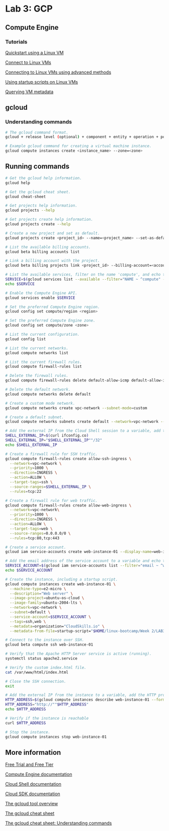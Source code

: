 # Lab 3: GCP

## Compute Engine

### Tutorials

[Quickstart using a Linux VM](https://cloud.google.com/compute/docs/quickstart-linux "Quickstart using a Linux VM")

[Connect to Linux VMs](https://cloud.google.com/compute/docs/instances/connecting-to-instance "Connect to Linux VMs")

[Connecting to Linux VMs using advanced methods](https://cloud.google.com/compute/docs/instances/connecting-advanced "Connecting to Linux VMs using advanced methods")

[Using startup scripts on Linux VMs](https://cloud.google.com/compute/docs/instances/startup-scripts/linux "Using startup scripts on Linux VMs")

[Querying VM metadata](https://cloud.google.com/compute/docs/metadata/querying-metadata "Querying VM metadata")

## gcloud

### Understanding commands

```bash
# The gcloud command format.
gcloud + release level (optional) + component + entity + operation + positional args + flags
```

```bash
# Example gcloud command for creating a virtual machine instance.
gcloud compute instances create <instance_name> --zone=<zone>
```

## Running commands

```bash
# Get the gcloud help information.
gcloud help
```

```bash
# Get the gcloud cheat sheet.
gcloud cheat-sheet
```

```bash
# Get projects help information.
gcloud projects --help
```

```bash
# Get projects create help information.
gcloud projects create --help
```

```bash
# Create a new project and set as default.
gcloud projects create <project_id> --name=<project_name> --set-as-default
```

```bash
# List the available billing accounts.
gcloud beta billing accounts list
```

```bash
# Link a billing account with the project.
gcloud beta billing projects link <project_id> --billing-account=<account_id>
```

```bash
# List the available services, filter on the name 'compute', and echo the result. 
SERVICE=$(gcloud services list --available --filter="NAME ~ ^compute" --format="value(NAME)")
echo $SERVICE
```

```bash
# Enable the Compute Engine API.
gcloud services enable $SERVICE
```

```bash
# Set the preferred Compute Engine region.
gcloud config set compute/region <region>
```

```bash
# Set the preferred Compute Engine zone.
gcloud config set compute/zone <zone>
```

```bash
# List the current configuration.
gcloud config list
```

```bash
# List the current networks.
gcloud compute networks list
```

```bash
# List the current firewall rules.
gcloud compute firewall-rules list
```

```bash
# Delete the firewall rules.
gcloud compute firewall-rules delete default-allow-icmp default-allow-internal default-allow-rdp default-allow-ssh
```

```bash
# Delete the default network.
gcloud compute networks delete default
```

```bash
# Create a custom mode network.
gcloud compute networks create vpc-network --subnet-mode=custom
```

```bash
# Create a default subnet.
gcloud compute networks subnets create default --network=vpc-network --range=10.0.1.0/24
```

```bash
# Add the external IP from the Cloud Shell session to a variable, add the CIDR notation, and echo the result.
SHELL_EXTERNAL_IP=$(curl ifconfig.co)
SHELL_EXTERNAL_IP="$SHELL_EXTERNAL_IP""/32"
echo $SHELL_EXTERNAL_IP
```

```bash
# Create a firewall rule for SSH traffic.
gcloud compute firewall-rules create allow-ssh-ingress \
  --network=vpc-network \
  --priority=1000 \
  --direction=INGRESS \
  --action=ALLOW \
  --target-tags=ssh \
  --source-ranges=$SHELL_EXTERNAL_IP \
  --rules=tcp:22
```

```bash
# Create a firewall rule for web traffic.
gcloud compute firewall-rules create allow-web-ingress \
  --network=vpc-network\
  --priority=1000 \
  --direction=INGRESS \
  --action=ALLOW \
  --target-tags=web \
  --source-ranges=0.0.0.0/0 \
  --rules=tcp:80,tcp:443 
```

```bash
# Create a service account.
gcloud iam service-accounts create web-instance-01 --display-name=web-instance-01
```

```bash
# Add the email address of the service account to a variable and echo the result.
SERVICE_ACCOUNT=$(gcloud iam service-accounts list --filter="email ~ ^web-instance-01" --format="value(email)")
echo $SERVICE_ACCOUNT
```

```bash
# Create the instance, including a startup script.
gcloud compute instances create web-instance-01 \
  --machine-type=e2-micro \
  --description="Web server" \
  --image-project=ubuntu-os-cloud \
  --image-family=ubuntu-2004-lts \
  --network=vpc-network \
  --subnet=default \
  --service-account=$SERVICE_ACCOUNT \
  --tags=ssh,web \
  --metadata=organization="CloudSkills.io" \
  --metadata-from-file=startup-script="$HOME/linux-bootcamp/Week 2/LAB3/startup-script.sh"
```

```bash
# Connect to the instance over SSH.
gcloud beta compute ssh web-instance-01
```

```bash
# Verify that the Apache HTTP Server service is active (running).
systemctl status apache2.service
```

```bash
# Verify the custom index.html file.
cat /var/www/html/index.html
```

```bash
# Close the SSH connection.
exit
```

```bash
# Add the external IP from the instance to a variable, add the HTTP protocol, and echo the result.
HTTP_ADDRESS=$(gcloud compute instances describe web-instance-01 --format="value(networkInterfaces[0].accessConfigs[0].natIP)")
HTTP_ADDRESS="http://""$HTTP_ADDRESS"
echo $HTTP_ADDRESS
```

```bash
# Verify if the instance is reachable
curl $HTTP_ADDRESS
```

```bash
# Stop the instance.
gcloud compute instances stop web-instance-01
```

## More information

[Free Trial and Free Tier](https://cloud.google.com/free "Free Trial and Free Tier")

[Compute Engine documentation](https://cloud.google.com/compute/docs "Compute Engine documentation")

[Cloud Shell documentation](https://cloud.google.com/shell/docs "Cloud Shell documentation")

[Cloud SDK documentation](https://cloud.google.com/sdk/docs "Cloud SDK documentation")

[The gcloud tool overview](https://cloud.google.com/sdk/gcloud "The gcloud tool overview")

[The gcloud cheat sheet](https://cloud.google.com/sdk/docs/cheatsheet "The gcloud cheat sheet")

[The gcloud cheat sheet: Understanding commands](https://cloud.google.com/sdk/docs/cheatsheet#understanding_commands "The gcloud cheat sheet: Understanding commands")
